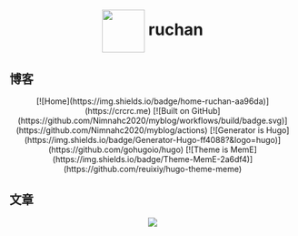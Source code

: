 # <div align="center"><a title="ruchan's blog repository" href="https://github.com/Nimnahc2020/myblog"><img align="center" width="75" height="75" src="https://cdn.jsdelivr.net/gh/Nimnahc2020/myblog/static/icons/moon.svg"></a> ruchan </div>

## 博客

<div align="center">
[![Home](https://img.shields.io/badge/home-ruchan-aa96da)](https://crcrc.me)
[![Built on GitHub](https://github.com/Nimnahc2020/myblog/workflows/build/badge.svg)](https://github.com/Nimnahc2020/myblog/actions)
[![Generator is Hugo](https://img.shields.io/badge/Generator-Hugo-ff4088?&logo=hugo)](https://github.com/gohugoio/hugo)
[![Theme is MemE](https://img.shields.io/badge/Theme-MemE-2a6df4)](https://github.com/reuixiy/hugo-theme-meme)
</div>

## 文章

<div align="center"><a rel="license" href="http://creativecommons.org/licenses/by-nc-sa/4.0/"><img style="border-width:0" src="https://i.creativecommons.org/l/by-nc-sa/4.0/88x31.png" /></a></div>